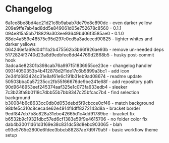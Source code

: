 # Changelog 
6a1ce8be8bd4ac21d21c8b9abab7de79e8c890dc - even darker yellow  
209e9ffe7ab4ad8dd5e849061d05e752678c8560 - 0.1.1  
094e815a5bb718829a303ee93649b406f3585ae0 - 0.1.0  
88dc4a559c48575e95d297e0cd5a3adeecd90825 - lighter whites and darker yellows  
064246efa69d04f11a2b475562b3b66f926ae93b - remove un-needed deps  
5172824f3740d23a8d9edbfee8dd44769d2868b5 - husky post-commit hook  
3adca4e82301b398cab76a997f51836955ce23ce - changelog handler  
09314050353b4b412878d2f1de17c6b5899a3bc1 - add icon  
2e34fd683424c31e8af61e6c191b31eb9ad08674 - readme update  
50503bba0a57235cc2fb55f66676de9be241e68f - add repository path  
90d9648953eef245374aaf325e1c073fa633edb4 - sleeker  
7c3b23fa8b0118c7dbb55b7bb8347c25bfcac7b4 - find selection background  
b30084b6c8633cc0db0d053debd5f9cbcce0cf46 - match background  
98bfe5c310c8ceca4e62e4914f4dff8272143d8a - bracket border  
9edf847cb7b8c828a31ebe42665d1c4dd91789be - bracket fix  
b6532b9c19321dbc57ed6cf1383e59f9e4615706 - no folder color fix  
dab4b30011d61d3169e38c831dc58d8ebc903065 - blah  
e93e5765e2800e6fdee3bbcb88287ae7d9f79a5f - basic workflow theme setup  


